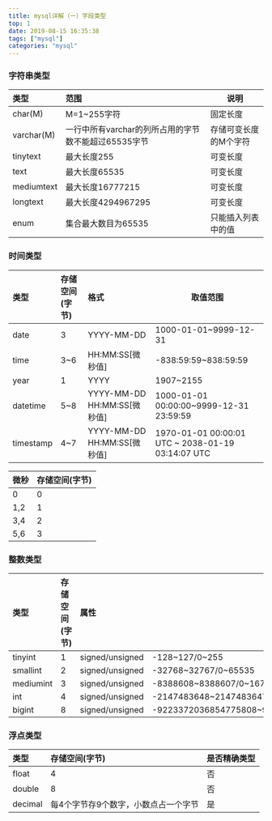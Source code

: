 ```yaml
---
title: mysql详解（一）字段类型
top: 1
date: 2019-08-15 16:35:38
tags: ["mysql"]
categories: "mysql"
---
```

### 字符串类型
|类型|范围|说明|
|:-----  |:-----|-----|
|char(M)|M=1~255字符|固定长度|
|varchar(M)|一行中所有varchar的列所占用的字节数不能超过65535字节|存储可变长度的M个字符|
|tinytext|最大长度255|可变长度|
|text|最大长度65535|可变长度|
|mediumtext|最大长度16777215|可变长度|
|longtext|最大长度4294967295|可变长度|
|enum|集合最大数目为65535|只能插入列表中的值|


### 时间类型
|类型|存储空间(字节)|格式|取值范围|
|:-----  |:-----|:-----|-----|
|date | 3  |YYYY-MM-DD |1000-01-01~9999-12-31|
|time | 3~6  |HH:MM:SS[微秒值] |-838:59:59~838:59:59|
|year | 1  |YYYY |1907~2155|
|datetime |5~8 |YYYY-MM-DD HH:MM:SS[微秒值]  |1000-01-01 00:00:00~9999-12-31 23:59:59|
|timestamp | 4~7 |YYYY-MM-DD HH:MM:SS[微秒值]  |1970-01-01 00:00:01 UTC ~ 2038-01-19 03:14:07 UTC|

|微秒|存储空间(字节)|      
|:-----  |-----|         
|0 |0|
|1,2  |1|
|3,4  |2|
|5,6  |3|



### 整数类型

|类型|存储空间(字节)|属性|取值范围|
|:-----  |:-----|:-----|-----|
|tinyint | 1  |signed/unsigned |-128~127/0~255|
|smallint | 2  |signed/unsigned |-32768~32767/0~65535|
|mediumint | 3  |signed/unsigned |-8388608~8388607/0~16777215|
|int | 4  |signed/unsigned |-2147483648~2147483647/0~4294967295|
|bigint | 8  |signed/unsigned |-9223372036854775808~9223372036854775807/0~18446744073709551615|

### 浮点类型

|类型|存储空间(字节)|是否精确类型|
|:-----  |:-----|-----|
|float | 4  |否 |
|double | 8  |否 |
|decimal | 每4个字节存9个数字，小数点占一个字节  |是 |

